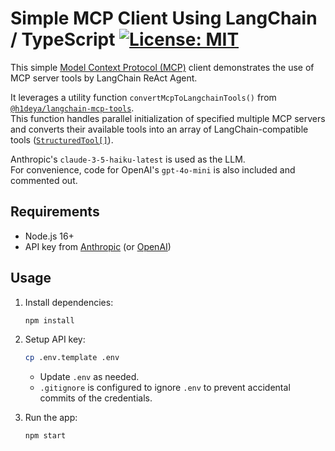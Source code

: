 # Simple MCP Client Using LangChain / TypeScript [![License: MIT](https://img.shields.io/badge/License-MIT-blue.svg)](https://github.com/hideya/mcp-langchain-tools-ts-usage/blob/main/LICENSE)

This simple [Model Context Protocol (MCP)](https://modelcontextprotocol.io/)
client demonstrates the use of MCP server tools by LangChain ReAct Agent.

It leverages a utility function `convertMcpToLangchainTools()` from
[`@h1deya/langchain-mcp-tools`](https://www.npmjs.com/package/@h1deya/langchain-mcp-tools).  
This function handles parallel initialization of specified multiple MCP servers
and converts their available tools into an array of LangChain-compatible tools
([`StructuredTool[]`](https://api.js.langchain.com/classes/_langchain_core.tools.StructuredTool.html)).

Anthropic's `claude-3-5-haiku-latest` is used as the LLM.  
For convenience, code for OpenAI's `gpt-4o-mini` is also included and commented out.

## Requirements

- Node.js 16+
- API key from [Anthropic](https://console.anthropic.com/settings/keys)
  (or [OpenAI](https://platform.openai.com/api-keys))

## Usage

1. Install dependencies:

    ```bash
    npm install
    ```

2. Setup API key:
    ```bash
    cp .env.template .env
    ```
    - Update `.env` as needed.
    - `.gitignore` is configured to ignore `.env`
      to prevent accidental commits of the credentials.

3. Run the app:
    ```bash
    npm start
    ```
